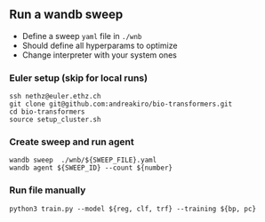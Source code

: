 ## Run a wandb sweep

- Define a sweep `yaml` file in `./wnb`
- Should define all hyperparams to optimize
- Change interpreter with your system ones

### Euler setup (skip for local runs)
```
ssh nethz@euler.ethz.ch
git clone git@github.com:andreakiro/bio-transformers.git
cd bio-transformers
source setup_cluster.sh
```

### Create sweep and run agent
```
wandb sweep  ./wnb/${SWEEP_FILE}.yaml
wandb agent ${SWEEP_ID} --count ${number}
```

### Run file manually
```
python3 train.py --model ${reg, clf, trf} --training ${bp, pc}
```

